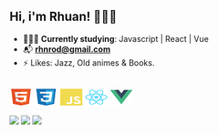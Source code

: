 ## Hi, i'm Rhuan! 🙇🏻‍♂️

- 👨🏻‍💻 **Currently studying**: Javascript | React | Vue
- 📬 **rhnrod@gmail.com**
- ⚡ Likes: Jazz, Old animes & Books.

 <div style="display: inline_block"><br>
  <img align="center" alt="HTML" height="30" width="40" src="https://raw.githubusercontent.com/devicons/devicon/master/icons/html5/html5-original.svg">
  <img align="center" alt="CSS" height="30" width="40" src="https://raw.githubusercontent.com/devicons/devicon/master/icons/css3/css3-original.svg">
  <img align="center" alt="Js" height="30" width="40" src="https://raw.githubusercontent.com/devicons/devicon/master/icons/javascript/javascript-plain.svg">
  <img align="center" alt="React" height="30" width="40" src="https://raw.githubusercontent.com/devicons/devicon/1119b9f84c0290e0f0b38982099a2bd027a48bf1/icons/react/react-original.svg">
 <img align="center" alt="Vue" height="30" width="40" src="https://raw.githubusercontent.com/devicons/devicon/1119b9f84c0290e0f0b38982099a2bd027a48bf1/icons/vuejs/vuejs-original.svg">
 
</div>
<br>
 
 <div>
 <a href="https://www.linkedin.com/in/rhuan-emanuel-6712b7135" target="_blank"><img src="https://img.shields.io/badge/-LinkedIn-%230077B5?style=for-the-badge&logo=linkedin&logoColor=white" target="_blank"></a>
  <a href="https://instagram.com/rhnrod" target="_blank"><img src="https://img.shields.io/badge/-Instagram-%23E4405F?style=for-the-badge&logo=instagram&logoColor=white" target="_blank"></a>
 <a href="https://rhnrod.hashnode.dev/" target="_blank"><img src="https://img.shields.io/badge/Hashnode-2962FF?style=for-the-badge&logo=hashnode&logoColor=white" target="_blank"></a>
</div>
